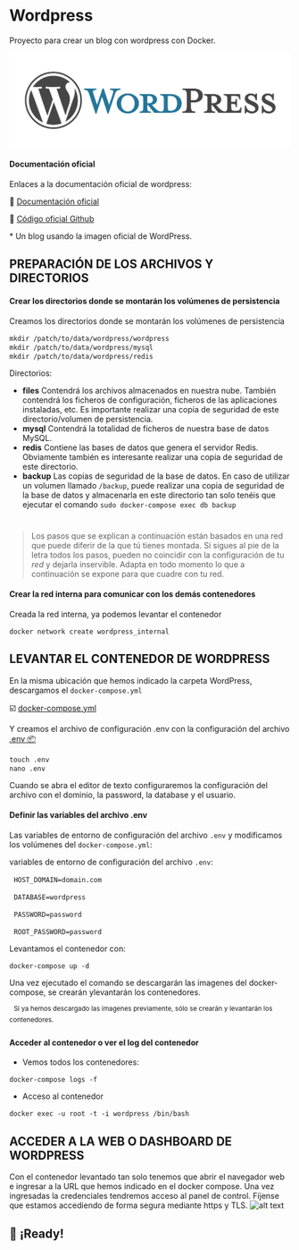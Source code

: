 # Wordpress
Proyecto para crear un blog con wordpress con Docker.

![alt text](https://github.com/JuanRodenas/Wordpress/blob/main/wordpress.jpeg)

#### Documentación oficial
Enlaces a la documentación oficial de wordpress:
<p>📁 <a href="https://es.wordpress.org/support/">Documentación oficial</a></p>
<p>📁 <a href="https://github.com/WordPress/wordpress-develop/tree/5.9/src">Código oficial Github</a></p>
* Un blog usando la imagen oficial de WordPress.

## PREPARACIÓN DE LOS ARCHIVOS Y DIRECTORIOS

#### Crear los directorios donde se montarán los volúmenes de persistencia
Creamos los directorios donde se montarán los volúmenes de persistencia
~~~
mkdir /patch/to/data/wordpress/wordpress
mkdir /patch/to/data/wordpress/mysql
mkdir /patch/to/data/wordpress/redis
~~~~

Directorios:
* **files** Contendrá los archivos almacenados en nuestra nube. También contendrá los ficheros de configuración, ficheros de las aplicaciones instaladas, etc. Es importante realizar una copia de seguridad de este directorio/volumen de persistencia.
* **mysql** Contendrá la totalidad de ficheros de nuestra base de datos MySQL.
* **redis** Contiene las bases de datos que genera el servidor Redis. Obviamente también es interesante realizar una copia de seguridad de este directorio.
* **backup** Las copias de seguridad de la base de datos. En caso de utilizar un volumen llamado `/backup`, puede realizar una copia de seguridad de la base de datos y almacenarla en este directorio tan solo tenéis que ejecutar el comando `sudo docker-compose exec db backup`

#
<blockquote class="is-info"><p>Los pasos que se explican a continuación están basados en una red que puede diferir de la que tú tienes montada. Si sigues al pie de la letra todos los pasos, pueden no coincidir con la configuración de tu <em>red</em> y dejarla inservible. Adapta en todo momento lo que a continuación se expone para que cuadre con tu red.</p></blockquote>

#### Crear la red interna para comunicar con los demás contenedores
Creada la red interna, ya podemos levantar el contenedor
~~~~
docker network create wordpress_internal
~~~~

## LEVANTAR EL CONTENEDOR DE WORDPRESS
En la misma ubicación que hemos indicado la carpeta WordPress, descargamos el `docker-compose.yml`
<p>☑️ <a href="https://github.com/JuanRodenas/Wordpress/blob/main/docker-compose.yml">docker-compose.yml</a></p>
<p>Y creamos el archivo de configuración .env con la configuración del archivo <a href="https://github.com/JuanRodenas/Wordpress/blob/main/.env">.env 📦</a></p>

~~~
touch .env
nano .env
~~~

Cuando se abra el editor de texto configuraremos la configuración del archivo con el dominio, la password, la database y el usuario.

#### Definir las variables del archivo .env
Las variables de entorno de configuración del archivo <code>.env</code> y modificamos los volúmenes del <code>docker-compose.yml</code>:
<p>variables de entorno de configuración del archivo <code>.env</code>:</p>
<p>  &nbsp;&nbsp;<code>HOST_DOMAIN=domain.com</code></p>
<p>  &nbsp;&nbsp;<code>DATABASE=wordpress</code></p>
<p>  &nbsp;&nbsp;<code>PASSWORD=password</code></p>
<p>  &nbsp;&nbsp;<code>ROOT_PASSWORD=password</code></p>

Levantamos el contenedor con:
~~~
docker-compose up -d
~~~
Una vez ejecutado el comando se descargarán las imagenes del docker-compose, se crearán ylevantarán los contenedores.
<p>  &nbsp;&nbsp;<sup>Si ya hemos descargado las imagenes previamente, sólo se crearán y levantarán los contenedores.</sup></p>


#### Acceder al contenedor o ver el log del contenedor
* Vemos todos los contenedores:
~~~
docker-compose logs -f
~~~
* Acceso al contenedor
~~~
docker exec -u root -t -i wordpress /bin/bash
~~~

## ACCEDER A LA WEB O DASHBOARD DE WORDPRESS
Con el contenedor levantado tan solo tenemos que abrir el navegador web e ingresar a la URL que hemos indicado en el docker compose.
Una vez ingresadas la credenciales tendremos acceso al panel de control. Fíjense que estamos accediendo de forma segura mediante https y TLS.
![alt text](https://github.com/JuanRodenas/Wordpress/blob/main/pagina_web.png)

## 🎉 ¡Ready!
